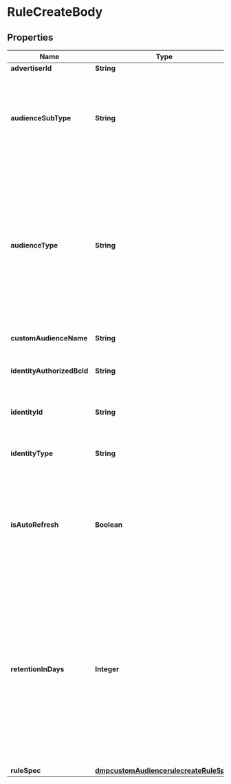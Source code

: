 # RuleCreateBody

## Properties
Name | Type | Description | Notes
------------ | ------------- | ------------- | -------------
**advertiserId** | **String** | Advertiser ID. |[required]  
**audienceSubType** | **String** | Audience sub type, indicating the type of ads that the audience can be used. Enum values: NORMAL: Audience for non-Reach &amp; Frequency ads. REACH_FREQUENCY: Audience for Reach &amp; Frequency ads. It can only be used in Reach &amp; Frequency ads. Default value: NORMAL. |  [optional]
**audienceType** | **String** | Audience type. Enum values: ENGAGEMENT: Engagement Audience (with asset type as ad groups). ENGAGEMENT_ORGANIC_VIDEO: Organic Engagement Audience (with asset type as public video). ENGAGEMENT_LIVE_VIDEO: Live Engagement Audience (with asset type as live video). APP: App Activity Audience. PIXEL: Website Traffic Audience. LEAD_GENERATION: Lead Generation Audience. BUSINESS_ACCOUNT: Business Account Audience. TIKTOK_SHOP: Shop Activity Audience. OFFLINE: Offline Activity Audience. |[required]  
**customAudienceName** | **String** | Audience name. Length limit: 128 characters. |[required]  
**identityAuthorizedBcId** | **String** | Required when identity_type is BC_AUTH_TT. ID of the Business Center that a TikTok Account User in Business Center identity is associated with. |  [optional]
**identityId** | **String** | Required when audience_type is ENGAGEMENT_LIVE_VIDEO or ENGAGEMENT_ORGANIC_VIDEO. Identity ID. |  [optional]
**identityType** | **String** | Required when audience_type is ENGAGEMENT_LIVE_VIDEO or ENGAGEMENT_ORGANIC_VIDEO. Identity type. Enum values: TT_USER, BC_AUTH_TT |  [optional]
**isAutoRefresh** | **Boolean** | Whether to turn on the audience auto-refresh function. Supported values: true, false. Default value: true. If you enable this feature, your audience will automatically refresh to include the latest user data according to the lookback window you set. If you disable this feature, your audience will not automatically refresh. |  [optional]
**retentionInDays** | **Integer** | Number of days to retain the audience. Value range: 1-365. Note: If this field is passed, the expiration date will be the specified number of retention days from the date when the audience was created. Any operations to the audience CANNOT reset the expiration date. If this field is not passed, the expiration date will be 365 days from the last time the audience was applied to an active ad group or modified. Applying the audience to an active ad group or modifying the audience will reset the expiration date. To learn about the actions that will reset the expiration date, refer to the Help Center article Audience Expiration Policy. |  [optional]
**ruleSpec** | [**dmpcustomAudiencerulecreateRuleSpec**](dmpcustomAudiencerulecreateRuleSpec.md) |  |[required]  
